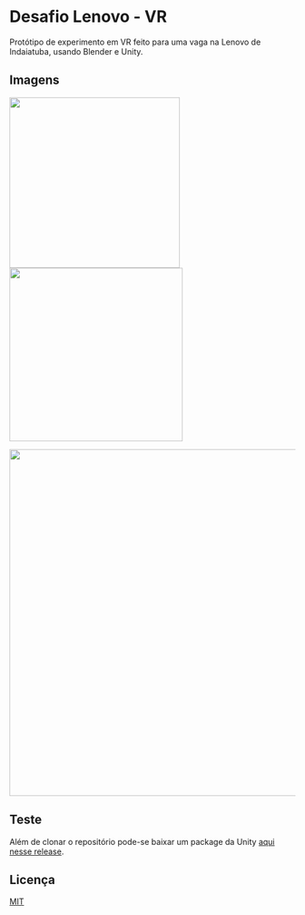 # Desafio Lenovo - VR

Protótipo de experimento em VR feito para uma vaga na Lenovo de Indaiatuba, usando Blender e Unity.

## Imagens

<img src="Others/Readme/print2.PNG" width="300"> <img src="Others/Readme/print1.PNG" width="305">

<img src="Others/Readme/demo.gif" width="610">

## Teste
Além de clonar o repositório pode-se baixar um package da Unity [aqui nesse release](https://github.com/SouVitorGabriel/DesafioLenovo/releases/tag/1.0-alpha).

## Licença
[MIT](https://choosealicense.com/licenses/mit/)
